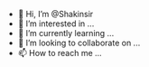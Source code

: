 - 👋 Hi, I’m @Shakinsir
- 👀 I’m interested in ...
- 🌱 I’m currently learning ...
- 💞️ I’m looking to collaborate on ...
- 📫 How to reach me ...

<!---
Shakinsir/Shakinsir is a ✨ special ✨ repository because its `README.md` (this file) appears on your GitHub profile.
You can click the Preview link to take a look at your changes.
--->
